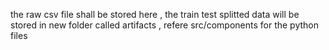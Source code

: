 the raw csv file shall be stored here , the train test splitted data will be stored in new folder called artifacts , refere src/components for the python files
